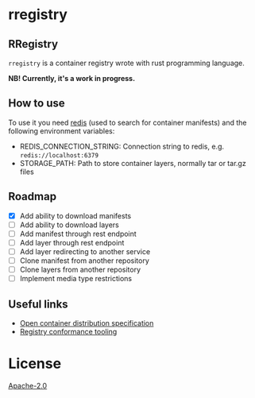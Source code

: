 # rregistry

## RRegistry

`rregistry` is a container registry wrote with rust programming language.

**NB! Currently, it's a work in progress.**

## How to use

To use it you need [redis](https://redis.io) (used to search for container
manifests) and the following environment variables:
- REDIS_CONNECTION_STRING: Connection string to redis, e.g. `redis://localhost:6379`
- STORAGE_PATH: Path to store container layers, normally tar or tar.gz files

## Roadmap
- [x] Add ability to download manifests
- [ ] Add ability to download layers
- [ ] Add manifest through rest endpoint
- [ ] Add layer through rest endpoint
- [ ] Add layer redirecting to another service
- [ ] Clone manifest from another repository
- [ ] Clone layers from another repository
- [ ] Implement media type restrictions

## Useful links
- [Open container distribution specification](https://github.com/opencontainers/distribution-spec/blob/main/spec.md#pull)
- [Registry conformance tooling](https://github.com/opencontainers/distribution-spec/tree/main/conformance)

# License
[Apache-2.0](LICENSE)
